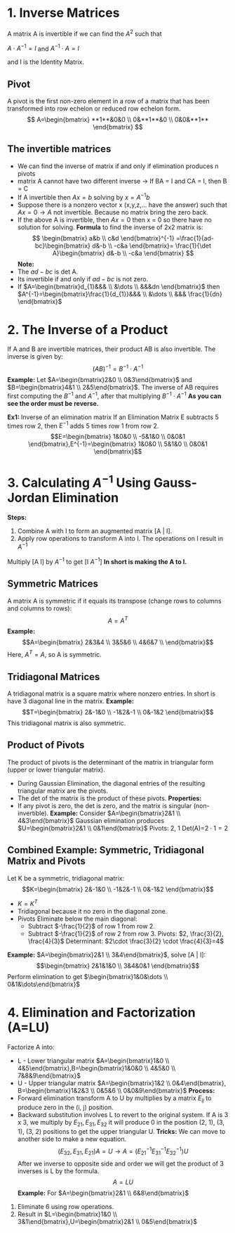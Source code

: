 # 1. Inverse Matrices
A matrix A is invertible if we can find the $A^{2}$ such that

$A\cdot A^{-1}=I$ and $A^{-1}\cdot A=I$

and I is the Identity Matrix.

## Pivot
A pivot is the first non-zero element in a row of a matrix that has been transformed into row echelon or reduced row echelon form.
$$
A=\begin{bmatrix}
**1**&0&0 \\
0&**1**&0 \\
0&0&**1**
\end{bmatrix}
$$

## The invertible matrices
- We can find the inverse of matrix if and only if elimination produces n pivots
- matrix A cannot have two different inverse $\to$ If BA = I and CA = I, then B = C
- If A invertible then $Ax=b$ solving by $x=A^{-1}b$
- Suppose there is a nonzero vector x (x,y,z,... have the answer) such that $Ax=0\to A$ not invertible. Because no matrix bring the zero back.
- If the above A is invertible, then $Ax=0$  then x = 0 so there have no solution for solving.
**Formula** to find the inverse of 2x2 matrix is:
$$
\begin{bmatrix}
a&b \\
c&d
\end{bmatrix}^{-1}
=\frac{1}{ad-bc}\begin{bmatrix}
d&-b \\
-c&a
\end{bmatrix}=
\frac{1}{\det A}\begin{bmatrix}
d&-b \\
-c&a
\end{bmatrix}
$$
**Note:**
- The $ad-bc$ is det A.
- Its invertible if and only if $ad-bc$ is not zero.
- If $A=\begin{bmatrix}d_{1}&&& \\ &\dots \\ &&&dn \end{bmatrix}$ then $A^{-1}=\begin{bmatrix}\frac{1}{d_{1}}&&& \\ &\dots \\ &&& \frac{1}{dn} \end{bmatrix}$

# 2. The Inverse of a Product
If A and B are invertible matrices, their product AB is also invertible. The inverse is given by:
$$(AB)^{-1}=B^{-1}\cdot A^{-1}$$
**Example:**
Let $A=\begin{bmatrix}2&0 \\ 0&3\end{bmatrix}$ and $B=\begin{bmatrix}4&1 \\ 2&5\end{bmatrix}$. The inverse of AB requires first computing the $B^{-1}$ and $A^{-1}$, after that multiplying $B^{-1}\cdot A^{-1}$
**As you can see the order must be reverse.**

**Ex1:**
Inverse of an elimination matrix If an Elimination Matrix E subtracts 5 times row 2, then $E^{-1}$ adds 5 times row 1 from row 2.
$$E=\begin{bmatrix}
1&0&0 \\
-5&1&0 \\
0&0&1
\end{bmatrix},E^{-1}=\begin{bmatrix}
1&0&0 \\
5&1&0 \\
0&0&1
\end{bmatrix}$$

# 3. Calculating $A^{-1}$ Using Gauss-Jordan Elimination
**Steps:**
1. Combine A with I to form an augmented matrix \[A | I].
2. Apply row operations to transform A into I. The operations on I result in $A^{-1}$

Multiply \[A I] by $A^{-1}$ to get \[I $A^{-1}$]
**In short is making the A to I.**
## Symmetric Matrices
A matrix A is symmetric if it equals its transpose (change rows to columns and columns to rows):
$$A=A^{T}$$
**Example:**
$$A=\begin{bmatrix}
2&3&4 \\
3&5&6 \\
4&6&7 \\
\end{bmatrix}$$
Here, $A^{T}=A$, so A is symmetric.
## Tridiagonal Matrices
A tridiagonal matrix is a square matrix where nonzero entries. In short is have 3 diagonal line in the matrix.
**Example:**
$$T=\begin{bmatrix}
2&-1&0 \\
-1&2&-1 \\
0&-1&2
\end{bmatrix}$$
This tridiagonal matrix is also symmetric.
## Product of Pivots
The product of pivots is the determinant of the matrix in triangular form (upper or lower triangular matrix).
- During Gaussian Elimination, the diagonal entries of the resulting triangular matrix are the pivots.
- The det of the matrix is the product of these pivots.
**Properties:**
- If any pivot is zero, the det is zero, and the matrix is singular (non-invertible).
**Example:**
Consider $A=\begin{bmatrix}2&1 \\ 4&3\end{bmatrix}$
Gaussian elimination produces $U=\begin{bmatrix}2&1 \\ 0&1\end{bmatrix}$
Pivots: 2, 1
Det(A)=$2\cdot1=2$
## Combined Example: Symmetric, Tridiagonal Matrix and Pivots
Let K be a symmetric, tridiagonal matrix:
$$K=\begin{bmatrix}
2&-1&0 \\
-1&2&-1 \\
0&-1&2
\end{bmatrix}$$
- $K=K^{T}$
- Tridiagonal because it no zero in the diagonal zone.
- Pivots
	Eliminate below the main diagonal:
	- Subtract $-\frac{1}{2}$ of row 1 from row 2.
	- Subtract $-\frac{1}{2}$ of row 2 from row 3.
	Pivots: $2, \frac{3}{2}, \frac{4}{3}$
	Determinant: $2\cdot \frac{3}{2} \cdot \frac{4}{3}=4$
	
**Example:**
$A=\begin{bmatrix}2&1 \\ 3&4\end{bmatrix}$, solve \[A | I]:
$$\begin{bmatrix}
2&1&1&0 \\
3&4&0&1
\end{bmatrix}$$
Perform elimination to get $\begin{bmatrix}1&0&\dots \\ 0&1&\dots\end{bmatrix}$

# 4. Elimination and Factorization (A=LU)
Factorize A into:
- L - Lower triangular matrix $A=\begin{bmatrix}1&0 \\ 4&5\end{bmatrix},B=\begin{bmatrix}1&0&0 \\ 4&5&0 \\ 7&8&9\end{bmatrix}$
- U - Upper triangular matrix $A=\begin{bmatrix}1&2 \\ 0&4\end{bmatrix}, B=\begin{bmatrix}1&2&3 \\ 0&5&6 \\ 0&0&9\end{bmatrix}$
**Process:**
- Forward elimination transform A to U by multiplies by a matrix $E_{ij}$ to produce zero in the (i, j) position.
- Backward substitution involves L to revert to the original system.
If A is 3 x 3, we multiply by $E_{21},E_{31},E_{32}$ it will produce 0 in the position (2, 1), (3, 1), (3, 2) positions to get the upper triangular U.
**Tricks:**
We can move to another side to make a new equation.
$$
(E_{32},E_{31},E_{21})A=U \to A=(E_{21}^{-1}E^{-1}_{31}E^{-1}_{32})U
$$
After we inverse to opposite side and order we will get the product of 3 inverses is L by the formula.
$$A=LU$$
**Example:**
For $A=\begin{bmatrix}2&1 \\ 6&8\end{bmatrix}$
1. Eliminate 6 using row operations.
2. Result in $L=\begin{bmatrix}1&0 \\ 3&1\end{bmatrix},U=\begin{bmatrix}2&1 \\ 0&5\end{bmatrix}$